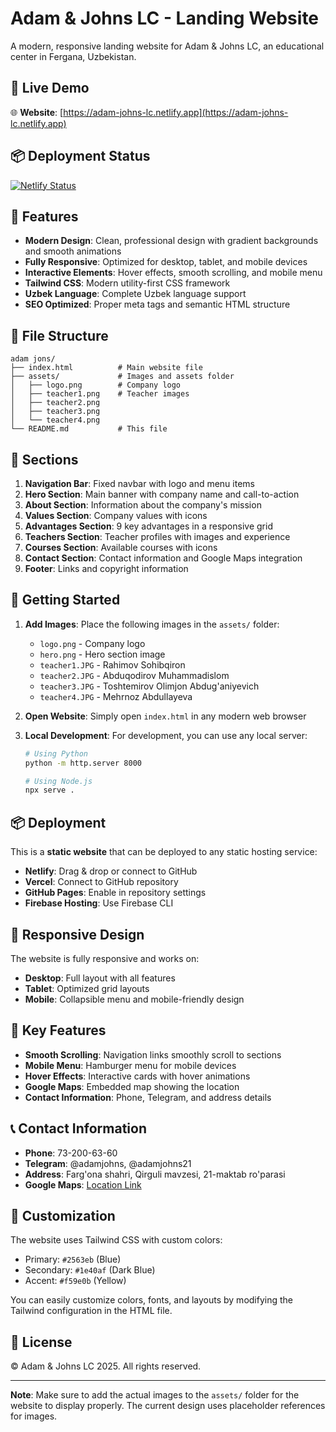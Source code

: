# Adam & Johns LC - Landing Website

A modern, responsive landing website for Adam & Johns LC, an educational center in Fergana, Uzbekistan.

## 🚀 Live Demo

🌐 **Website**: [https://adam-johns-lc.netlify.app](https://adam-johns-lc.netlify.app)

## 📦 Deployment Status

[![Netlify Status](https://api.netlify.com/api/v1/badges/your-site-id/deploy-status)](https://app.netlify.com/sites/your-site-name/deploys)

## 🌟 Features

-   **Modern Design**: Clean, professional design with gradient backgrounds and smooth animations
-   **Fully Responsive**: Optimized for desktop, tablet, and mobile devices
-   **Interactive Elements**: Hover effects, smooth scrolling, and mobile menu
-   **Tailwind CSS**: Modern utility-first CSS framework
-   **Uzbek Language**: Complete Uzbek language support
-   **SEO Optimized**: Proper meta tags and semantic HTML structure

## 📁 File Structure

```
adam jons/
├── index.html          # Main website file
├── assets/             # Images and assets folder
│   ├── logo.png        # Company logo
│   ├── teacher1.png    # Teacher images
│   ├── teacher2.png
│   ├── teacher3.png
│   └── teacher4.png
└── README.md           # This file
```

## 🎨 Sections

1. **Navigation Bar**: Fixed navbar with logo and menu items
2. **Hero Section**: Main banner with company name and call-to-action
3. **About Section**: Information about the company's mission
4. **Values Section**: Company values with icons
5. **Advantages Section**: 9 key advantages in a responsive grid
6. **Teachers Section**: Teacher profiles with images and experience
7. **Courses Section**: Available courses with icons
8. **Contact Section**: Contact information and Google Maps integration
9. **Footer**: Links and copyright information

## 🚀 Getting Started

1. **Add Images**: Place the following images in the `assets/` folder:

    - `logo.png` - Company logo
    - `hero.png` - Hero section image
    - `teacher1.JPG` - Rahimov Sohibqiron
    - `teacher2.JPG` - Abduqodirov Muhammadislom
    - `teacher3.JPG` - Toshtemirov Olimjon Abdug'aniyevich
    - `teacher4.JPG` - Mehrnoz Abdullayeva

2. **Open Website**: Simply open `index.html` in any modern web browser

3. **Local Development**: For development, you can use any local server:

    ```bash
    # Using Python
    python -m http.server 8000

    # Using Node.js
    npx serve .
    ```

## 📦 Deployment

This is a **static website** that can be deployed to any static hosting service:

-   **Netlify**: Drag & drop or connect to GitHub
-   **Vercel**: Connect to GitHub repository
-   **GitHub Pages**: Enable in repository settings
-   **Firebase Hosting**: Use Firebase CLI

## 📱 Responsive Design

The website is fully responsive and works on:

-   **Desktop**: Full layout with all features
-   **Tablet**: Optimized grid layouts
-   **Mobile**: Collapsible menu and mobile-friendly design

## 🎯 Key Features

-   **Smooth Scrolling**: Navigation links smoothly scroll to sections
-   **Mobile Menu**: Hamburger menu for mobile devices
-   **Hover Effects**: Interactive cards with hover animations
-   **Google Maps**: Embedded map showing the location
-   **Contact Information**: Phone, Telegram, and address details

## 📞 Contact Information

-   **Phone**: 73-200-63-60
-   **Telegram**: @adamjohns, @adamjohns21
-   **Address**: Farg'ona shahri, Qirguli mavzesi, 21-maktab ro'parasi
-   **Google Maps**: [Location Link](https://www.google.com/maps/place/40%C2%B025'59.5%22N+71%C2%B045'54.9%22E)

## 🎨 Customization

The website uses Tailwind CSS with custom colors:

-   Primary: `#2563eb` (Blue)
-   Secondary: `#1e40af` (Dark Blue)
-   Accent: `#f59e0b` (Yellow)

You can easily customize colors, fonts, and layouts by modifying the Tailwind configuration in the HTML file.

## 📄 License

© Adam & Johns LC 2025. All rights reserved.

---

**Note**: Make sure to add the actual images to the `assets/` folder for the website to display properly. The current design uses placeholder references for images.
